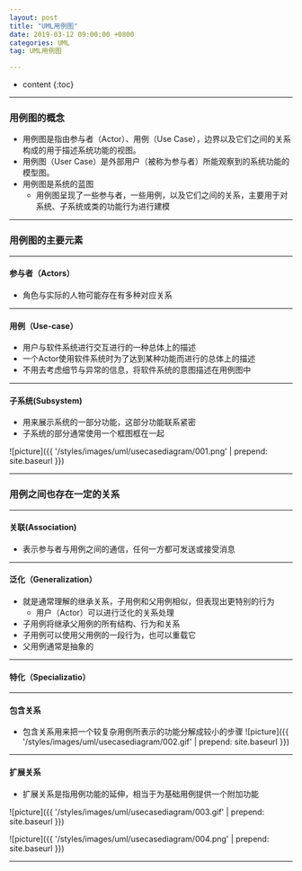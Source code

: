 ```yaml
---
layout: post
title: "UML用例图"
date: 2019-03-12 09:00:00 +0800
categories: UML
tag: UML用例图

---
```

* content
{:toc}
---

### 用例图的概念
- 用例图是指由参与者（Actor）、用例（Use Case），边界以及它们之间的关系构成的用于描述系统功能的视图。
- 用例图（User Case）是外部用户（被称为参与者）所能观察到的系统功能的模型图。
- 用例图是系统的蓝图
	- 用例图呈现了一些参与者，一些用例，以及它们之间的关系，主要用于对系统、子系统或类的功能行为进行建模

---

### 用例图的主要元素

---

<!-- more -->
#### 参与者（Actors）
- 角色与实际的人物可能存在有多种对应关系

---

#### 用例（Use-case）
- 用户与软件系统进行交互进行的一种总体上的描述
- 一个Actor使用软件系统时为了达到某种功能而进行的总体上的描述
- 不用去考虑细节与异常的信息，将软件系统的意图描述在用例图中

---

#### 子系统(Subsystem)
- 用来展示系统的一部分功能，这部分功能联系紧密
- 子系统的部分通常使用一个框图框在一起

![picture]({{ '/styles/images/uml/usecasediagram/001.png' | prepend: site.baseurl }})

---

### 用例之间也存在一定的关系

---

#### 关联(Association)
- 表示参与者与用例之间的通信，任何一方都可发送或接受消息

---

#### 泛化（Generalization）
- 就是通常理解的继承关系，子用例和父用例相似，但表现出更特别的行为
	- 用户（Actor）可以进行泛化的关系处理
- 子用例将继承父用例的所有结构、行为和关系
- 子用例可以使用父用例的一段行为，也可以重载它
- 父用例通常是抽象的

---

#### 特化（Specializatio）

---

#### 包含关系
- 包含关系用来把一个较复杂用例所表示的功能分解成较小的步骤
![picture]({{ '/styles/images/uml/usecasediagram/002.gif' | prepend: site.baseurl }})

---

#### 扩展关系
- 扩展关系是指用例功能的延伸，相当于为基础用例提供一个附加功能

![picture]({{ '/styles/images/uml/usecasediagram/003.gif' | prepend: site.baseurl }})

![picture]({{ '/styles/images/uml/usecasediagram/004.png' | prepend: site.baseurl }})

---
